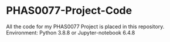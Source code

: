 # PHAS0077-Project-Code
All the code for my PHAS0077 Project is placed in this repository.  
Environment: Python 3.8.8 or Jupyter-notebook 6.4.8  
